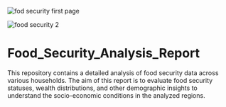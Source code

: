 
![fod security first page](https://github.com/user-attachments/assets/c59bebc8-26b2-40f1-8947-66c0d09fba5b)

![food security  2](https://github.com/user-attachments/assets/7d06c3c0-8b20-4cfc-b514-a21c7618bc4e)

# Food_Security_Analysis_Report
This repository contains a detailed analysis of food security data across various households. The aim of this report is to evaluate food security statuses, wealth distributions, and other demographic insights to understand the socio-economic conditions in the analyzed regions.
